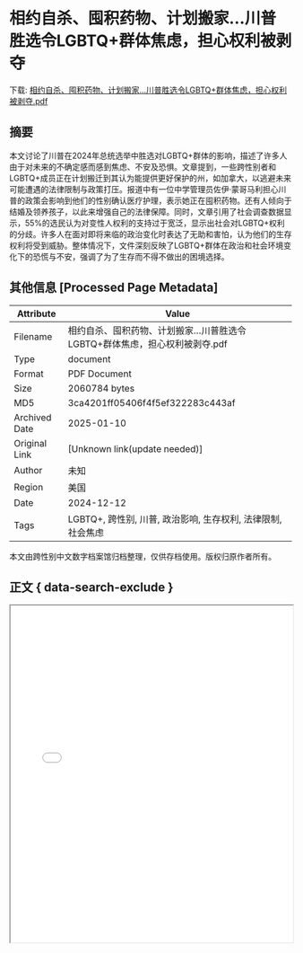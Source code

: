 # 相约自杀、囤积药物、计划搬家…川普胜选令LGBTQ+群体焦虑，担心权利被剥夺

<!-- tcd_download_link -->
下载: <a href="../相约自杀、囤积药物、计划搬家…川普胜选令LGBTQ+群体焦虑，担心权利被剥夺.pdf" download>相约自杀、囤积药物、计划搬家…川普胜选令LGBTQ+群体焦虑，担心权利被剥夺.pdf</a>
<!-- tcd_download_link_end -->

## 摘要

<!-- tcd_abstract -->
本文讨论了川普在2024年总统选举中胜选对LGBTQ+群体的影响，描述了许多人由于对未来的不确定感而感到焦虑、不安及恐惧。文章提到，一些跨性别者和LGBTQ+成员正在计划搬迁到其认为能提供更好保护的州，如加拿⼤，以逃避未来可能遭遇的法律限制与政策打压。报道中有一位中学管理员佐伊·蒙哥马利担心川普的政策会影响到他们的性别确认医疗护理，表示她正在囤积药物。还有人倾向于结婚及领养孩子，以此来增强自己的法律保障。同时，文章引用了社会调查数据显示，55%的选民认为对变性人权利的支持过于宽泛，显示出社会对LGBTQ+权利的分歧。许多人在面对即将来临的政治变化时表达了无助和害怕，认为他们的生存权利将受到威胁。整体情况下，文件深刻反映了LGBTQ+群体在政治和社会环境变化下的恐慌与不安，强调了为了生存而不得不做出的困境选择。

<!-- tcd_abstract_end -->

## 其他信息 [Processed Page Metadata]

| Attribute       | Value                                  |
|-----------------|----------------------------------------|
| Filename        | 相约自杀、囤积药物、计划搬家…川普胜选令LGBTQ+群体焦虑，担心权利被剥夺.pdf                             |
| Type            | document                                 |
| Format          | PDF Document                               |
| Size            | 2060784 bytes                           |
| MD5             | 3ca4201ff05406f4f5ef322283c443af                                  |
| Archived Date   | 2025-01-10                             |
| Original Link   | [Unknown link(update needed)]                         |
| Author          | 未知                               |
| Region          | 美国                               |
| Date            | 2024-12-12                                 |
| Tags            | LGBTQ+, 跨性别, 川普, 政治影响, 生存权利, 法律限制, 社会焦虑                                 |

本文由跨性别中文数字档案馆归档整理，仅供存档使用。版权归原作者所有。


## 正文 { data-search-exclude }

<!-- tcd_main_text -->
<iframe src="../相约自杀、囤积药物、计划搬家…川普胜选令LGBTQ+群体焦虑，担心权利被剥夺.pdf" width="100%" height="600px">
    <p>无法显示PDF，请下载查看。</p>
</iframe>
<!-- tcd_main_text_end -->

